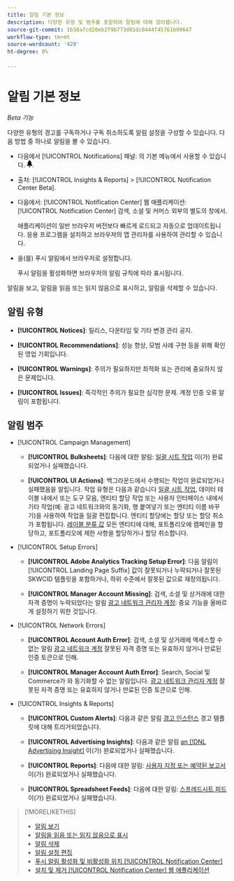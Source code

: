 ```yaml
---
title: 알림 기본 정보
description: 다양한 유형 및 범주를 포함하여 알림에 대해 알아봅니다.
source-git-commit: 1b38a7cd20eb2f9b773d01dc0444f45761b99647
workflow-type: tm+mt
source-wordcount: '429'
ht-degree: 0%

---
```


# 알림 기본 정보

*Beta 기능*

다양한 유형의 경고를 구독하거나 구독 취소하도록 알림 설정을 구성할 수 있습니다. 다음 방법 중 하나로 알림을 볼 수 있습니다.

* 다음에서 [!UICONTROL Notifications] 패널: 의 기본 메뉴에서 사용할 수 있습니다. ![알림](/help/search-social-commerce/assets/notifications-panel.png "알림").

* 출처: [!UICONTROL Insights & Reports] > [!UICONTROL Notification Center Beta].

* 다음에서: [!UICONTROL Notification Center] 웹 애플리케이션: [!UICONTROL Notification Center] 검색, 소셜 및 커머스 외부의 별도의 창에서.

  애플리케이션이 일반 브라우저 버전보다 빠르게 로드되고 자동으로 업데이트됩니다. 응용 프로그램을 설치하고 브라우저의 앱 관리자를 사용하여 관리할 수 있습니다.

* 을(를) 푸시 알림에서 브라우저로 설정합니다.

  푸시 알림을 활성화하면 브라우저의 알림 규칙에 따라 표시됩니다.

알림을 보고, 알림을 읽음 또는 읽지 않음으로 표시하고, 알림을 삭제할 수 있습니다.

## 알림 유형

* **[!UICONTROL Notices]**: 릴리스, 다운타임 및 기타 변경 관리 공지.

* **[!UICONTROL Recommendations]**: 성능 향상, 모범 사례 구현 등을 위해 확인된 영업 기회입니다.

* **[!UICONTROL Warnings]**: 주의가 필요하지만 최적화 또는 관리에 중요하지 않은 문제입니다.

* **[!UICONTROL Issues]**: 즉각적인 주의가 필요한 심각한 문제. 계정 인증 오류 알림이 포함됩니다.

## 알림 범주

* [!UICONTROL Campaign Management]

   * **[!UICONTROL Bulksheets]**: 다음에 대한 알림: [일괄 시트 작업](/help/search-social-commerce/campaign-management/bulksheets/bulksheet-about.md) 이(가) 완료되었거나 실패했습니다.

   * **[!UICONTROL UI Actions]**: 백그라운드에서 수행되는 작업이 완료되었거나 실패했음을 알립니다. 작업 유형은 다음과 같습니다 [일괄 시트 작업](/help/search-social-commerce/campaign-management/bulksheets/bulksheet-about.md), 데이터 테이블 내에서 또는 도구 모음, 엔티티 할당 작업 또는 사용자 인터페이스 내에서 기타 작업(예: 광고 네트워크와의 동기화, 행 붙여넣기 또는 엔티티 이름 바꾸기)을 사용하여 작업을 일괄 편집합니다. 엔티티 할당에는 할당 또는 할당 취소가 포함됩니다. [레이블 분류 값](/help/search-social-commerce/campaign-management/label-classifications/classification-about.md) 모든 엔티티에 대해, 포트폴리오에 캠페인을 할당하고, 포트폴리오에 제한 사항을 할당하거나 할당 취소합니다.<!--Link "constraint" to constraint-about.md if that file is ever public -->

* [!UICONTROL Setup Errors]

   * **[!UICONTROL Adobe Analytics Tracking Setup Error]**: 다음 알림이 [!UICONTROL Landing Page Suffix] 값이 잘못되거나 누락되거나 잘못된 SKWCID 템플릿을 포함하거나, 하위 수준에서 잘못된 값으로 재정의됩니다.

   * **[!UICONTROL Manager Account Missing]**: 검색, 소셜 및 상거래에 대한 자격 증명이 누락되었다는 알림 [광고 네트워크 관리자 계정](/help/search-social-commerce/admin/manager-accounts.md): 중요 기능을 올바르게 설정하기 위한 것입니다.

* [!UICONTROL Network Errors]

   * **[!UICONTROL Account Auth Error]**: 검색, 소셜 및 상거래에 액세스할 수 없는 알림 [광고 네트워크 계정](/help/search-social-commerce/campaign-management/accounts/ad-network-account-about.md) 잘못된 자격 증명 또는 유효하지 않거나 만료된 인증 토큰으로 인해.

   * **[!UICONTROL Manager Account Auth Error]**: Search, Social 및 Commerce가 와 동기화할 수 없는 알림입니다. [광고 네트워크 관리자 계정](/help/search-social-commerce/admin/manager-accounts.md) 잘못된 자격 증명 또는 유효하지 않거나 만료된 인증 토큰으로 인해.

* [!UICONTROL Insights & Reports]

   * **[!UICONTROL Custom Alerts]**: 다음과 같은 알림 [경고 인스턴스](/help/search-social-commerce/alerts/alert-about.md) 경고 템플릿에 대해 트리거되었습니다.

   * **[!UICONTROL Advertising Insights]**: 다음과 같은 알림 [an [!DNL Advertising Insight]](/help/search-social-commerce/advertising-insights/insight-about.md) 이(가) 완료되었거나 실패했습니다.

   * **[!UICONTROL Reports]**: 다음에 대한 알림: [사용자 지정 또는 예약된 보고서](/help/search-social-commerce/reports/report-about.md) 이(가) 완료되었거나 실패했습니다.

   * **[!UICONTROL Spreadsheet Feeds]**: 다음에 대한 알림: [스프레드시트 피드](/help/search-social-commerce/reports/automation/spreadsheet-feeds/spreadsheet-feed-about.md) 이(가) 완료되었거나 실패했습니다.

>[!MORELIKETHIS]
>
>* [알림 보기](notification-view.md)
>* [알림을 읽음 또는 읽지 않음으로 표시](notification-mark-read-unread.md)
>* [알림 삭제](notification-delete.md)
>* [알림 설정 편집](notification-edit.md)
>* [푸시 알림 활성화 및 비활성화 위치 [!UICONTROL Notification Center]](notifications-push-enable-disable.md)
>* [설치 및 제거 [!UICONTROL Notification Center] 웹 애플리케이션](notification-app-install-uninstall.md)
